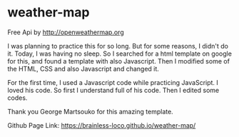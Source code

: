 # weather-map

Free Api by http://openweathermap.org

I was planning to practice this for so long. But for some reasons, I didn't do it.
Today, I was having no sleep. So I searched for a html template on google for this, and found a template with also Javascript.
Then I modified some of the HTML, CSS and also Javascript and changed it.

For the first time, I used a Javascript code while practicing JavaScript. I loved his code. So first I understand full of his code. Then I edited some codes.

Thank you George Martsouko for this amazing template.

Github Page Link: https://brainless-loco.github.io/weather-map/

